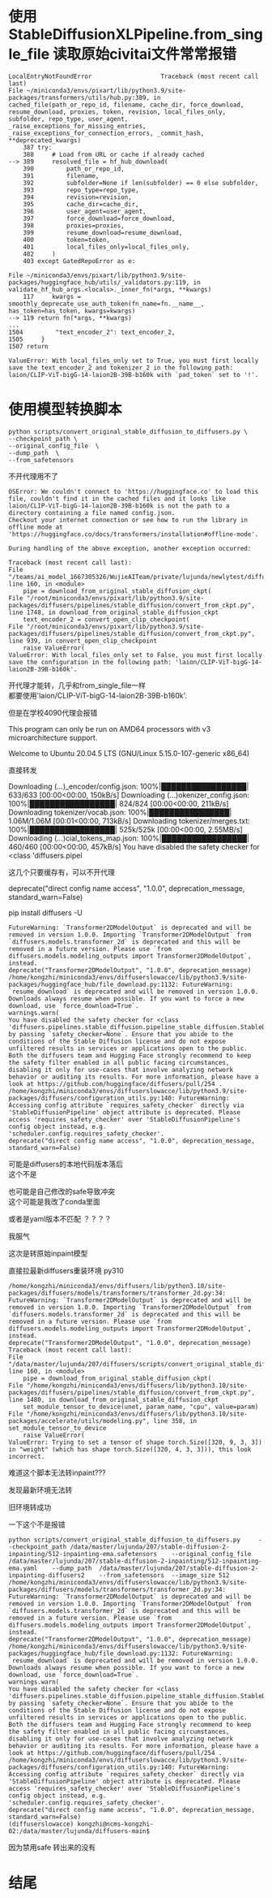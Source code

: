 # 使用 StableDiffusionXLPipeline.from_single_file 读取原始civitai文件常常报错
    LocalEntryNotFoundError                   Traceback (most recent call last)
    File ~/miniconda3/envs/pixart/lib/python3.9/site-packages/transformers/utils/hub.py:389, in cached_file(path_or_repo_id, filename, cache_dir, force_download, resume_download, proxies, token, revision, local_files_only, subfolder, repo_type, user_agent, _raise_exceptions_for_missing_entries, _raise_exceptions_for_connection_errors, _commit_hash, **deprecated_kwargs)
        387 try:
        388     # Load from URL or cache if already cached
    --> 389     resolved_file = hf_hub_download(
        390         path_or_repo_id,
        391         filename,
        392         subfolder=None if len(subfolder) == 0 else subfolder,
        393         repo_type=repo_type,
        394         revision=revision,
        395         cache_dir=cache_dir,
        396         user_agent=user_agent,
        397         force_download=force_download,
        398         proxies=proxies,
        399         resume_download=resume_download,
        400         token=token,
        401         local_files_only=local_files_only,
        402     )
        403 except GatedRepoError as e:

    File ~/miniconda3/envs/pixart/lib/python3.9/site-packages/huggingface_hub/utils/_validators.py:119, in validate_hf_hub_args.<locals>._inner_fn(*args, **kwargs)
        117     kwargs = smoothly_deprecate_use_auth_token(fn_name=fn.__name__, has_token=has_token, kwargs=kwargs)
    --> 119 return fn(*args, **kwargs)
    ...
    1504         "text_encoder_2": text_encoder_2,
    1505     }
    1507 return

    ValueError: With local_files_only set to True, you must first locally save the text_encoder_2 and tokenizer_2 in the following path: laion/CLIP-ViT-bigG-14-laion2B-39B-b160k with `pad_token` set to '!'.

# 使用模型转换脚本    
    python scripts/convert_original_stable_diffusion_to_diffusers.py \
    --checkpoint_path \
    --original_config_file  \
    --dump_path  \
    --from_safetensors    

不开代理用不了   

    OSError: We couldn't connect to 'https://huggingface.co' to load this file, couldn't find it in the cached files and it looks like laion/CLIP-ViT-bigG-14-laion2B-39B-b160k is not the path to a directory containing a file named config.json.
    Checkout your internet connection or see how to run the library in offline mode at 'https://huggingface.co/docs/transformers/installation#offline-mode'.

    During handling of the above exception, another exception occurred:

    Traceback (most recent call last):
    File "/teams/ai_model_1667305326/WujieAITeam/private/lujunda/newlytest/diffusers/scripts/convert_original_stable_diffusion_to_diffusers.py", line 160, in <module>
        pipe = download_from_original_stable_diffusion_ckpt(
    File "/root/miniconda3/envs/pixart/lib/python3.9/site-packages/diffusers/pipelines/stable_diffusion/convert_from_ckpt.py", line 1748, in download_from_original_stable_diffusion_ckpt
        text_encoder_2 = convert_open_clip_checkpoint(
    File "/root/miniconda3/envs/pixart/lib/python3.9/site-packages/diffusers/pipelines/stable_diffusion/convert_from_ckpt.py", line 939, in convert_open_clip_checkpoint
        raise ValueError(
    ValueError: With local_files_only set to False, you must first locally save the configuration in the following path: 'laion/CLIP-ViT-bigG-14-laion2B-39B-b160k'.

开代理才能转，几乎和from_single_file一样    
都要使用'laion/CLIP-ViT-bigG-14-laion2B-39B-b160k'.    

但是在学校4090代理会报错    

This program can only be run on AMD64 processors with v3 microarchitecture support.

Welcome to Ubuntu 20.04.5 LTS (GNU/Linux 5.15.0-107-generic x86_64)

直接转发

Downloading (…)_encoder/config.json: 100%|█████████████████| 633/633 [00:00<00:00, 150kB/s]
Downloading (…)okenizer_config.json: 100%|█████████████████| 824/824 [00:00<00:00, 211kB/s]
Downloading tokenizer/vocab.json: 100%|████████████████| 1.06M/1.06M [00:01<00:00, 713kB/s]
Downloading tokenizer/merges.txt: 100%|█████████████████| 525k/525k [00:00<00:00, 2.55MB/s]
Downloading (…)cial_tokens_map.json: 100%|█████████████████| 460/460 [00:00<00:00, 457kB/s]
You have disabled the safety checker for <class 'diffusers.pipel

这几个只要缓存有，可以不开代理      

 deprecate("direct config name access", "1.0.0", deprecation_message, standard_warn=False)

 pip install diffusers -U



    FutureWarning: `Transformer2DModelOutput` is deprecated and will be removed in version 1.0.0. Importing `Transformer2DModelOutput` from `diffusers.models.transformer_2d` is deprecated and this will be removed in a future version. Please use `from diffusers.models.modeling_outputs import Transformer2DModelOutput`, instead.
    deprecate("Transformer2DModelOutput", "1.0.0", deprecation_message)
    /home/kongzhi/miniconda3/envs/diffuserslowacce/lib/python3.9/site-packages/huggingface_hub/file_download.py:1132: FutureWarning: `resume_download` is deprecated and will be removed in version 1.0.0. Downloads always resume when possible. If you want to force a new download, use `force_download=True`.
    warnings.warn(
    You have disabled the safety checker for <class 'diffusers.pipelines.stable_diffusion.pipeline_stable_diffusion.StableDiffusionPipeline'> by passing `safety_checker=None`. Ensure that you abide to the conditions of the Stable Diffusion license and do not expose unfiltered results in services or applications open to the public. Both the diffusers team and Hugging Face strongly recommend to keep the safety filter enabled in all public facing circumstances, disabling it only for use-cases that involve analyzing network behavior or auditing its results. For more information, please have a look at https://github.com/huggingface/diffusers/pull/254 .
    /home/kongzhi/miniconda3/envs/diffuserslowacce/lib/python3.9/site-packages/diffusers/configuration_utils.py:140: FutureWarning: Accessing config attribute `requires_safety_checker` directly via 'StableDiffusionPipeline' object attribute is deprecated. Please access 'requires_safety_checker' over 'StableDiffusionPipeline's config object instead, e.g. 'scheduler.config.requires_safety_checker'.
    deprecate("direct config name access", "1.0.0", deprecation_message, standard_warn=False)


可能是diffusers的本地代码版本落后    
这个不是


也可能是自己修改的safe导致冲突   
这个可能是我改了conda里面      

或者是yaml版本不匹配 ？？？？     


我服气

这次是转原始inpaint模型      

直接拉最新diffusers重装环境 py310      


    /home/kongzhi/miniconda3/envs/diffusers/lib/python3.10/site-packages/diffusers/models/transformers/transformer_2d.py:34: FutureWarning: `Transformer2DModelOutput` is deprecated and will be removed in version 1.0.0. Importing `Transformer2DModelOutput` from `diffusers.models.transformer_2d` is deprecated and this will be removed in a future version. Please use `from diffusers.models.modeling_outputs import Transformer2DModelOutput`, instead.
    deprecate("Transformer2DModelOutput", "1.0.0", deprecation_message)
    Traceback (most recent call last):
    File "/data/master/lujunda/207/diffusers/scripts/convert_original_stable_diffusion_to_diffusers.py", line 160, in <module>
        pipe = download_from_original_stable_diffusion_ckpt(
    File "/home/kongzhi/miniconda3/envs/diffusers/lib/python3.10/site-packages/diffusers/pipelines/stable_diffusion/convert_from_ckpt.py", line 1480, in download_from_original_stable_diffusion_ckpt
        set_module_tensor_to_device(unet, param_name, "cpu", value=param)
    File "/home/kongzhi/miniconda3/envs/diffusers/lib/python3.10/site-packages/accelerate/utils/modeling.py", line 358, in set_module_tensor_to_device
        raise ValueError(
    ValueError: Trying to set a tensor of shape torch.Size([320, 9, 3, 3]) in "weight" (which has shape torch.Size([320, 4, 3, 3])), this look incorrect.


难道这个脚本无法转inpaint???        

发现最新环境无法转

旧环境转成功

一下这个不是报错


    python scripts/convert_original_stable_diffusion_to_diffusers.py     --checkpoint_path /data/master/lujunda/207/stable-diffusion-2-inpainting/512-inpainting-ema.safetensors    --original_config_file  /data/master/lujunda/207/stable-diffusion-2-inpainting/512-inpainting-ema.yaml    --dump_path  /data/master/lujunda/207/stable-diffusion-2-inpainting-diffusers2    --from_safetensors  --image_size 512
    /home/kongzhi/miniconda3/envs/diffuserslowacce/lib/python3.9/site-packages/diffusers/models/transformers/transformer_2d.py:34: FutureWarning: `Transformer2DModelOutput` is deprecated and will be removed in version 1.0.0. Importing `Transformer2DModelOutput` from `diffusers.models.transformer_2d` is deprecated and this will be removed in a future version. Please use `from diffusers.models.modeling_outputs import Transformer2DModelOutput`, instead.
    deprecate("Transformer2DModelOutput", "1.0.0", deprecation_message)
    /home/kongzhi/miniconda3/envs/diffuserslowacce/lib/python3.9/site-packages/huggingface_hub/file_download.py:1132: FutureWarning: `resume_download` is deprecated and will be removed in version 1.0.0. Downloads always resume when possible. If you want to force a new download, use `force_download=True`.
    warnings.warn(
    You have disabled the safety checker for <class 'diffusers.pipelines.stable_diffusion.pipeline_stable_diffusion.StableDiffusionPipeline'> by passing `safety_checker=None`. Ensure that you abide to the conditions of the Stable Diffusion license and do not expose unfiltered results in services or applications open to the public. Both the diffusers team and Hugging Face strongly recommend to keep the safety filter enabled in all public facing circumstances, disabling it only for use-cases that involve analyzing network behavior or auditing its results. For more information, please have a look at https://github.com/huggingface/diffusers/pull/254 .
    /home/kongzhi/miniconda3/envs/diffuserslowacce/lib/python3.9/site-packages/diffusers/configuration_utils.py:140: FutureWarning: Accessing config attribute `requires_safety_checker` directly via 'StableDiffusionPipeline' object attribute is deprecated. Please access 'requires_safety_checker' over 'StableDiffusionPipeline's config object instead, e.g. 'scheduler.config.requires_safety_checker'.
    deprecate("direct config name access", "1.0.0", deprecation_message, standard_warn=False)
    (diffuserslowacce) kongzhi@ncms-kongzhi-02:/data/master/lujunda/diffusers-main$ 


因为禁用safe 转出来的没有









# 结尾




